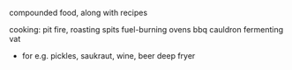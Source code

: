 compounded food, along with recipes



cooking:
pit fire, roasting spits
fuel-burning ovens
bbq
cauldron
fermenting vat
- for e.g. pickles, saukraut, wine, beer
deep fryer

